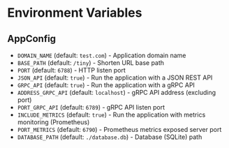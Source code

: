 # Environment Variables

## AppConfig

 - `DOMAIN_NAME` (default: `test.com`) - Application domain name
 - `BASE_PATH` (default: `/tiny`) - Shorten URL base path
 - `PORT` (default: `6788`) - HTTP listen port
 - `JSON_API` (default: `true`) - Run the application with a JSON REST API
 - `GRPC_API` (default: `true`) - Run the application with a gRPC API
 - `ADDRESS_GRPC_API` (default: `localhost`) - gRPC API address (excluding port)
 - `PORT_GRPC_API` (default: `6789`) - gRPC API listen port
 - `INCLUDE_METRICS` (default: `true`) - Run the application with metrics monitoring (Prometheus)
 - `PORT_METRICS` (default: `6790`) - Prometheus metrics exposed server port
 - `DATABASE_PATH` (default: `./database.db`) - Database (SQLite) path

